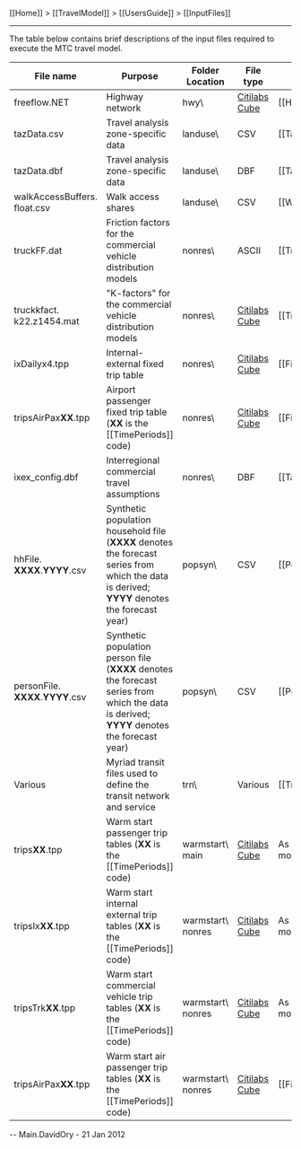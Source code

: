 [[Home]] > [[TravelModel]] > [[UsersGuide]] > [[InputFiles]]

***

The table below contains brief descriptions of the input files required to execute the MTC travel model.

| File name | Purpose | Folder Location | File type | File format |
|-----------|---------|-----------------|-----------|-------------|
| freeflow.NET | Highway network | hwy\ | [Citilabs Cube](http://citilabs.com/products/cube) | [[HighwayNetworkCoding]] |
| tazData.csv | Travel analysis zone-specific data | landuse\ | CSV | [[TazData]] |
| tazData.dbf | Travel analysis zone-specific data | landuse\ | DBF | [[TazData]] |
| walkAccessBuffers. float.csv | Walk access shares | landuse\ | CSV | [[WalkAccessBuffers]] |
| truckFF.dat | Friction factors for the commercial vehicle distribution models | nonres\ | ASCII | [[TruckDistribution]] |
| truckkfact. k22.z1454.mat | "K-factors" for the commercial vehicle distribution models | nonres\ | [Citilabs Cube](http://citilabs.com/products/cube) | [[TruckDistribution]] |
| ixDailyx4.tpp | Internal-external fixed trip table | nonres\ | [Citilabs Cube](http://citilabs.com/products/cube) | [[FixedDemand]] |
| tripsAirPax**XX**.tpp | Airport passenger fixed trip table (**XX** is the [[TimePeriods]] code) | nonres\ | [Citilabs Cube](http://citilabs.com/products/cube) | [[FixedDemand]] |
| ixex_config.dbf | Interregional commercial travel assumptions | nonres\ | DBF | [[TazData]] |
| hhFile. **XXXX**.**YYYY**.csv | Synthetic population household file (**XXXX** denotes the forecast series from which the data is derived; **YYYY** denotes the forecast year) | popsyn\ | CSV | [[PopSynHousehold]] |
| personFile. **XXXX**.**YYYY**.csv | Synthetic population person file (**XXXX** denotes the forecast series from which the data is derived; **YYYY** denotes the forecast year) | popsyn\ | CSV | [[PopSynPerson]] |
| Various | Myriad transit files used to define the transit network and service | trn\ | Various | [[TransitNetworkCoding]] |
| trips**XX**.tpp | Warm start passenger trip tables (**XX** is the [[TimePeriods]] code) | warmstart\ main | [Citilabs Cube](http://citilabs.com/products/cube) | As output by the travel model |
| tripsIx**XX**.tpp | Warm start internal external trip tables (**XX** is the [[TimePeriods]] code) | warmstart\ nonres | [Citilabs Cube](http://citilabs.com/products/cube) | As output by the travel model |
| tripsTrk**XX**.tpp | Warm start commercial vehicle trip tables (**XX** is the [[TimePeriods]] code) | warmstart\ nonres | [Citilabs Cube](http://citilabs.com/products/cube) | As output by the travel model |
| tripsAirPax**XX**.tpp | Warm start air passenger trip tables (**XX** is the [[TimePeriods]] code) | warmstart\ nonres | [Citilabs Cube](http://citilabs.com/products/cube) | [[FixedDemand]] |

-- Main.DavidOry - 21 Jan 2012